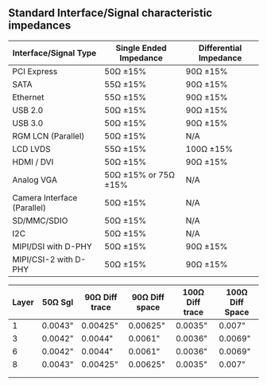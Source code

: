 ## Standard Interface/Signal characteristic impedances ##

| Interface/Signal Type       | Single Ended Impedance | Differential Impedance |
| --------------------------- | ---------------------- | ---------------------- |
| PCI Express                 | 50Ω ±15%               | 90Ω ±15%               |
| SATA                        | 55Ω ±15%               | 90Ω ±15%               |
| Ethernet                    | 55Ω ±15%               | 90Ω ±15%               |
| USB 2.0                     | 50Ω ±15%               | 90Ω ±15%               |
| USB 3.0                     | 50Ω ±15%               | 90Ω ±15%               |
| RGM LCN (Parallel)          | 50Ω ±15%               | N/A                    |
| LCD LVDS                    | 55Ω ±15%               | 100Ω ±15%              |
| HDMI / DVI                  | 50Ω ±15%               | 90Ω ±15%               |
| Analog VGA                  | 50Ω ±15% or 75Ω ±15%   | N/A                    |
| Camera Interface (Parallel) | 50Ω ±15%               | N/A                    |
| SD/MMC/SDIO                 | 50Ω ±15%               | N/A                    |
| I2C                         | 50Ω ±15%               | N/A                    |
| MIPI/DSI with D-PHY         | 50Ω ±15%               | 90Ω ±15%               |
| MIPI/CSI-2 with D-PHY       | 50Ω ±15%               | 90Ω ±15%               |

| Layer | 50Ω Sgl | 90Ω Diff trace | 90Ω Diff space | 100Ω Diff trace | 100Ω Diff Space |
| ----- | ------- | -------------- | -------------- | --------------- | --------------- |
| 1     | 0.0043" | 0.00425"       | 0.00625"       | 0.0035"         | 0.007"          |
| 3     | 0.0042" | 0.0044"        | 0.0061"        | 0.0036"         | 0.0069"         |
| 6     | 0.0042" | 0.0044"        | 0.0061"        | 0.0036"         | 0.0069"         |
| 8     | 0.0043" | 0.00425"       | 0.00625"       | 0.0035"         | 0.007"          |
|       |         |                |                |                 |                 |
|       |         |                |                |                 |                 |

